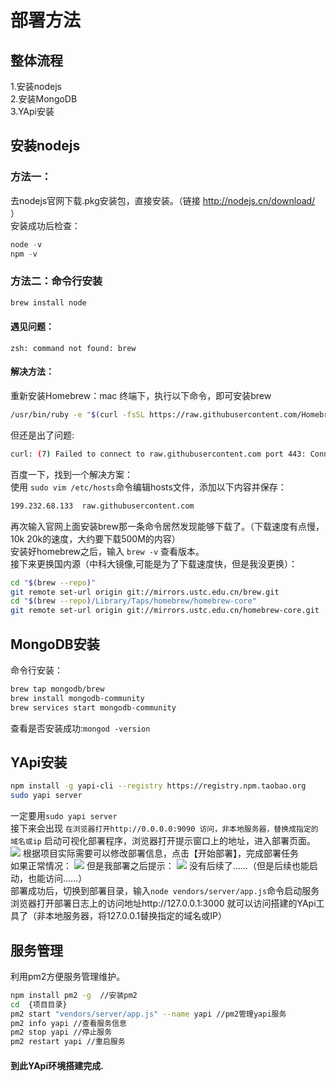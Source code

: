 # 部署方法
## 整体流程
1.安装nodejs<br>
2.安装MongoDB<br>
3.YApi安装<br>
## 安装nodejs
### 方法一：
去nodejs官网下载.pkg安装包，直接安装。（链接 http://nodejs.cn/download/ ）<br>
安装成功后检查：
```java
node -v
npm -v
```
### 方法二：命令行安装
```java
brew install node
```
#### 遇见问题：
    zsh: command not found: brew
#### 解决方法：
重新安装Homebrew：mac 终端下，执行以下命令，即可安装brew
```bash
/usr/bin/ruby -e "$(curl -fsSL https://raw.githubusercontent.com/Homebrew/install/master/install)"
```
但还是出了问题:
```bash
curl: (7) Failed to connect to raw.githubusercontent.com port 443: Connection refused
```
百度一下，找到一个解决方案：<br>
使用 ```sudo vim /etc/hosts```命令编辑hosts文件，添加以下内容并保存：
```bash
199.232.68.133  raw.githubusercontent.com
```
再次输入官网上面安装brew那一条命令居然发现能够下载了。（下载速度有点慢，10k 20k的速度，大约要下载500M的内容）<br>
安装好homebrew之后，输入 ```brew -v``` 查看版本。<br>
接下来更换国内源（中科大镜像,可能是为了下载速度快，但是我没更换）：<br>
```bash
cd "$(brew --repo)"
git remote set-url origin git://mirrors.ustc.edu.cn/brew.git
cd "$(brew --repo)/Library/Taps/homebrew/homebrew-core"
git remote set-url origin git://mirrors.ustc.edu.cn/homebrew-core.git
```
## MongoDB安装
命令行安装：
```bash
brew tap mongodb/brew
brew install mongodb-community
brew services start mongodb-community
```
查看是否安装成功:```mongod -version```
## YApi安装
```bash
npm install -g yapi-cli --registry https://registry.npm.taobao.org
sudo yapi server
```
一定要用```sudo yapi server```<br>
接下来会出现
```在浏览器打开http://0.0.0.0:9090 访问，非本地服务器，替换成指定的域名或ip```
启动可视化部署程序，浏览器打开提示窗口上的地址，进入部署页面。
![](https://github.com/walkerGao/walking/blob/master/picture/article/YApi%E5%B9%B3%E5%8F%B0%E9%83%A8%E7%BD%B2%E9%A1%B5%E9%9D%A2.png)
根据项目实际需要可以修改部署信息，点击【开始部署】，完成部署任务<br>
如果正常情况：
![](https://github.com/walkerGao/walking/blob/master/picture/article/YApi%E5%B9%B3%E5%8F%B0%E9%83%A8%E7%BD%B2%E6%AD%A3%E5%B8%B8.png)
但是我部署之后提示：
![](https://github.com/walkerGao/walking/blob/master/picture/article/YApi%E5%B9%B3%E5%8F%B0%E9%83%A8%E7%BD%B2%E5%BC%82%E5%B8%B8.png)
没有后续了……（但是后续也能启动，也能访问……）<br>
部署成功后，切换到部署目录，输入```node vendors/server/app.js```命令启动服务<br>
浏览器打开部署日志上的访问地址http://127.0.0.1:3000 就可以访问搭建的YApi工具了（非本地服务器，将127.0.0.1替换指定的域名或IP）<br>
## 服务管理
利用pm2方便服务管理维护。
```bash
npm install pm2 -g  //安装pm2
cd  {项目目录}
pm2 start "vendors/server/app.js" --name yapi //pm2管理yapi服务
pm2 info yapi //查看服务信息
pm2 stop yapi //停止服务
pm2 restart yapi //重启服务
```
#### 到此YApi环境搭建完成.
